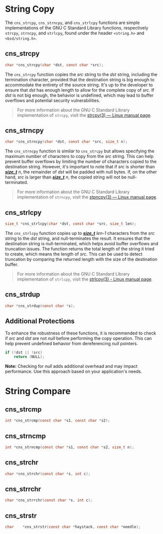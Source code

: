 # String Copy

The `cns_strcpy`, `cns_strncpy`, and `cns_strlcpy` functions are simple implementations of the GNU C Standard Library functions, respectively `strcpy`, `strncpy`, and `strlcpy`, found under the header `<string.h>` and `<bsd/string.h>`.

## cns_strcpy

```c
char *cns_strcpy(char *dst, const char *src);
```

The `cns_strcpy` function copies the *src* string to the *dst* string, including the termination character, provided that the destination string is big enough to accommodate the entirety of the source string. It's up to the developer to ensure that *dst* has enough length to allow for the complete copy of *src*. If *dst* is not big enough, the behavior is undefined, which may lead to buffer overflows and potential security vulnerabilities.

> For more information about the GNU C Standard Library implementation of `strcpy`, visit the [strcpy(3) — Linux manual page](https://www.man7.org/linux/man-pages/man3/strcpy.3.html).

## cns_strncpy

```c
char *cns_strncpy(char *dst, const char *src, size_t n);
```

The `cns_strncpy` function is similar to `cns_strcpy` but allows specifying the maximum number of characters to copy from the *src* string. This can help prevent buffer overflows by limiting the number of characters copied to the destination string. However, it's important to note that if *src* is shorter than ***[size_t](https://github.com/codenamesiriil/C_REF-Wiki/wiki/size_t)*** *n*, the remainder of *dst* will be padded with null bytes. If, on the other hand, *src* is larger than ***[size_t](https://github.com/codenamesiriil/C_REF-Wiki/wiki/size_t)*** *n*, the copied string will not be null-terminated.

> For more information about the GNU C Standard Library implementation of `strncpy`, visit the [stpncpy(3) — Linux manual page](https://www.man7.org/linux/man-pages/man3/strncpy.3.html).

## cns_strlcpy

```c
size_t *cns_strlcpy(char *dst, const char *src, size_t len);
```

The `cns_strlcpy` function copies up to ***[size_t](https://github.com/codenamesiriil/C_REF-Wiki/wiki/size_t)*** *len-1* characters from the *src* string to the *dst* string, and null-terminates the result. It ensures that the destination string is null-terminated, which helps avoid buffer overflows and truncation issues. The function returns the total length of the string it tried to create, which means the length of *src*. This can be used to detect truncation by comparing the returned length with the size of the destination buffer.

> For more information about the GNU C Standard Library implementation of `strlcpy`, visit the [strlcpy(3) - Linux manual page](https://linux.die.net/man/3/strlcpy).

## cns_strdup

```c
char *cns_strdup(const char *s);
```

## Additional Protections

To enhance the robustness of these functions, it is recommended to check if *src* and *dst* are not *null* before performing the copy operation. This can help prevent undefined behavior from dereferencing *null* pointers.

```c
if (!dst || !src)
    return (NULL);
```

**Note:** Checking for *null* adds additional overhead and may impact performance. Use this approach based on your application's needs.

# String Compare

## cns_strcmp

```c
int *cns_strcmp(const char *s1, const char *s2);
```

## cns_strncmp

```c
int *cns_strncmp(const char *s1, const char *s2, size_t n);
```

## cns_strchr

```c
char *cns_strchr(const char *s, int c);
```

## cns_strrchr

```c
char *cns_strrchr(const char *s, int c);
```

## cns_strstr

```c
char    *cns_strstr(const char *haystack, const char *needle);
```